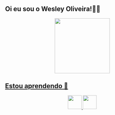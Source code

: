 ## Oi eu sou o Wesley Oliveira!👨‍💻


<div align="center">
  <a href="https://github.com/wboliveira">
  <img height="180em" src="https://github-readme-stats.vercel.app/api?username=wboliveira&show_icons=true&theme=tokyonight&include_all_commits=true&count_private=true"/>


</div>

  
## Estou aprendendo 🧩
  <div align="center">
  <a href="https://github.com/wboliveira">
  <img height="45em" src="https://img.shields.io/badge/HTML5-E34F26?style=for-the-badge&logo=html5&logoColor=white"/>
	<img height="45em" src="https://img.shields.io/badge/CSS3-1572B6?style=for-the-badge&logo=css3&logoColor=white"/>
</div>
